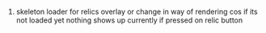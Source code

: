 1. skeleton loader for relics overlay or change in way of rendering cos if its not loaded yet nothing shows up currently if pressed on relic button
